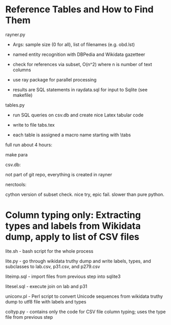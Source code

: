 # Reference Tables and How to Find Them

rayner.py

- Args: sample size (0 for all), list of filenames (e.g. obd.lst)

- named entity recognition with DBPedia and Wikidata gazetteer

- check for references via subset, O(n^2) where n is number of text columns

- use ray package for parallel processing

- results are SQL statements in raydata.sql for input to Sqlite (see makefile)



tables.py

- run SQL queries on csv.db and create nice Latex tabular code

- write to file tabs.tex 

- each table is assigned a macro name starting with \tabs 


full run about 4 hours:

  make para


csv.db: 

not part of git repo, everything is created in rayner


nerctools: 

cython version of subset check.  nice try, epic fail. slower than pure python.


# Column typing only: Extracting types and labels from Wikidata dump, apply to list of CSV files

lite.sh - bash script for the whole process

lite.py - go through wikidata truthy dump and write labels, types, and subclasses to lab.csv, p31.csv, and p279.csv

liteimp.sql - import files from previous step into sqlite3

litesel.sql - execute join on lab and p31

uniconv.pl - Perl script to convert Unicode sequences from wikidata truthy dump to utf8 file with labels and types

coltyp.py - contains only the code for CSV file column typing; uses the type file from previous step

